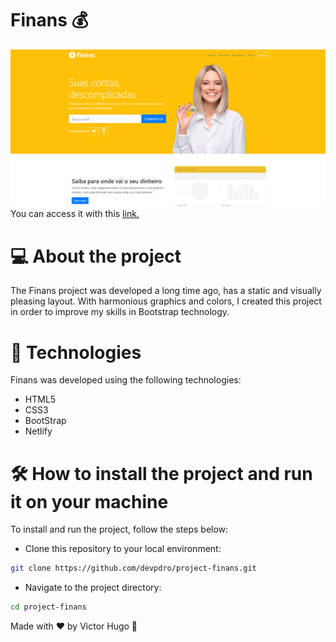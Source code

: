 # Finans 💰
![Alt text](imagens/readme/post1.png)
You can access it with this [link.](https://marvelous-monstera-96229f.netlify.app/)
# 💻 About the project 
The Finans project was developed a long time ago, has a static and visually pleasing layout. With harmonious graphics and colors, I created this project in order to improve my skills in Bootstrap technology.
# 🚀 Technologies 
Finans was developed using the following technologies:

- HTML5
- CSS3
- BootStrap
- Netlify
# 🛠️ How to install the project and run it on your machine
To install and run the project, follow the steps below:

- Clone this repository to your local environment:
```bash
git clone https://github.com/devpdro/project-finans.git
```
- Navigate to the project directory:
```bash
cd project-finans
```

Made with ❤️ by Victor Hugo 👋
